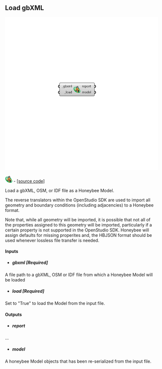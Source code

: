 ## Load gbXML

![](../../images/components/Load_gbXML.png)

![](../../images/icons/Load_gbXML.png) - [[source code]](https://github.com/ladybug-tools/honeybee-grasshopper-core/blob/master/ladybug_grasshopper/src//HB%20Load%20gbXML.py)


Load a gbXML, OSM, or IDF file as a Honeybee Model. 

The reverse translators within the OpenStudio SDK are used to import all geometry and boundary conditions (including adjacencies) to a Honeybee format. 

Note that, while all geometry will be imported, it is possible that not all of the properties assigned to this geometry will be imported, particularly if a certain property is not supported in the OpenStudio SDK. Honeybee will assign defaults for missing properites and, the HBJSON format should be used whenever lossless file transfer is needed. 



#### Inputs
* ##### gbxml [Required]
A file path to a gbXML, OSM or IDF file from which a Honeybee Model will be loaded 
* ##### load [Required]
Set to "True" to load the Model from the input file. 

#### Outputs
* ##### report
... 
* ##### model
A honeybee Model objects that has been re-serialized from the input file. 